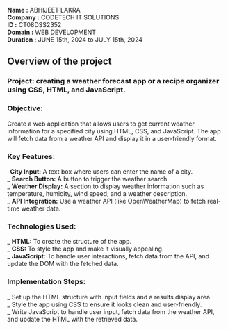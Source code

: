 **Name :** ABHIJEET LAKRA  
**Company :** CODETECH IT SOLUTIONS  
**ID :** CT08DSS2352  
**Domain :** WEB DEVELOPMENT  
**Duration :** JUNE 15th, 2024 to JULY 15th, 2024  


## Overview of the project


### Project: creating a weather forecast app or a recipe organizer using CSS, HTML, and JavaScript.

### Objective:
Create a web application that allows users to get current weather information for a specified city using HTML, CSS, and JavaScript. The app will fetch data from a weather API and display it in a user-friendly format.

### Key Features:

-**City Input:** A text box where users can enter the name of a city.  
_ **Search Button:** A button to trigger the weather search.  
_ **Weather Display:** A section to display weather information such as temperature, humidity, wind speed, and a weather description.  
_ **API Integration:** Use a weather API (like OpenWeatherMap) to fetch real-time weather data.    

### Technologies Used:  

_ **HTML:** To create the structure of the app.  
_ **CSS:** To style the app and make it visually appealing.  
_ **JavaScript:** To handle user interactions, fetch data from the API, and update the DOM with the fetched data.    

### Implementation Steps:

_ Set up the HTML structure with input fields and a results display area.  
_ Style the app using CSS to ensure it looks clean and user-friendly.  
_ Write JavaScript to handle user input, fetch data from the weather API, and update the HTML with the retrieved data.  
